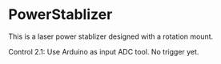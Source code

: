 # PowerStablizer
This is a laser power stablizer designed with a rotation mount.

Control 2.1: Use Arduino as input ADC tool. No trigger yet. 
